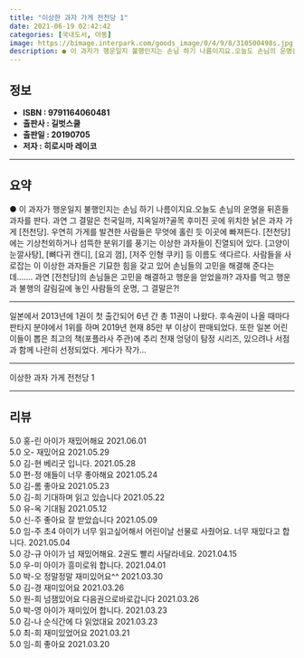 ```yaml
---
title: "이상한 과자 가게 전천당 1"
date: 2021-06-19 02:42:42
categories: [국내도서, 아동]
image: https://bimage.interpark.com/goods_image/0/4/9/8/310500498s.jpg
description: ● 이 과자가 행운일지 불행인지는 손님 하기 나름이지요.오늘도 손님의 운명을 뒤흔들 과자를 판다. 과연 그 결말은 천국일까, 지옥일까?골목 후미진 곳에 위치한 낡은 과자 가게 [전천당]. 우연히 가게를 발견한 사람들은 무엇에 홀린 듯 이곳에 빠져든다. [전천당]에는 기상천외하거나 섬뜩
---
```


## **정보**

- **ISBN : 9791164060481**
- **출판사 : 길벗스쿨**
- **출판일 : 20190705**
- **저자 : 히로시마 레이코**

------



## **요약**

●  이 과자가 행운일지 불행인지는 손님 하기 나름이지요.오늘도 손님의 운명을 뒤흔들 과자를 판다. 과연 그 결말은 천국일까, 지옥일까?골목 후미진 곳에 위치한 낡은 과자 가게 [전천당]. 우연히 가게를 발견한 사람들은 무엇에 홀린 듯 이곳에 빠져든다. [전천당]에는 기상천외하거나 섬뜩한 분위기를 풍기는 이상한 과자들이 진열되어 있다. [고양이 눈깔사탕], [뼈다귀 캔디], [요괴 껌], [저주 인형 쿠키] 등 이름도 색다르다. 사람들을 사로잡는 이 이상한 과자들은 기묘한 힘을 갖고 있어 손님들의 고민을 해결해 준다는데....... 과연 [전천당]의 손님들은 고민을 해결하고 행운을 얻었을까? 과자를 먹고 행운과 불행의 갈림길에 놓인 사람들의 운명, 그 결말은?!

------

일본에서 2013년에 1권이 첫 출간되어 6년 간 총 11권이 나왔다. 후속권이 나올 때마다 판타지 분야에서 1위를 하며 2019년 현재 85만 부 이상이 판매되었다. 또한 일본 어린이들이 뽑은 최고의 책(포플라사 주관)에 추리 천재 엉덩이 탐정 시리즈, 있으려나 서점과 함께 나란히 선정되었다. 게다가 작가... 

------


이상한 과자 가게 전천당 1 

------


## **리뷰** 

5.0 홍-린 아이가 재밌어해요 2021.06.01 <br/>5.0 오- 재밌어요  2021.05.29 <br/>5.0 김-현 베리굿 입니다.  2021.05.28 <br/>5.0 편-정 애들이 너무 좋아해요 2021.05.24 <br/>5.0 김-롬 좋아요 2021.05.23 <br/>5.0 김-희 기대하며 읽고 있습니다 2021.05.22 <br/>5.0 유-옥 기대됨 2021.05.12 <br/>5.0 신-주 좋아요 잘 받았습니다  2021.05.09 <br/>5.0 임-주 초4 아이가 너무 읽고싶어해서 어린이날 선물로 사줬어요. 너무 재밌다고 합니다.  2021.05.04 <br/>5.0 강-규 아이가 넘 재밌어해요. 2권도 빨리 사달라네요. 2021.04.15 <br/>5.0 우-미 아이가 흥미로워 합니다. 2021.04.01 <br/>5.0 박-오 정말정말 재미있어요^^ 2021.03.30 <br/>5.0 김-경 재미있어요 2021.03.26 <br/>5.0 원-희 넘잼있어요 다음권으로바로갑니다 2021.03.26 <br/>5.0 박-영 아이가 재미있어 합니다. 2021.03.23 <br/>5.0 김-나 순식간에 다 읽었대요 2021.03.23 <br/>5.0 최-희 재미있었어요 2021.03.21 <br/>5.0 임-희 좋아요 2021.03.20 <br/>
